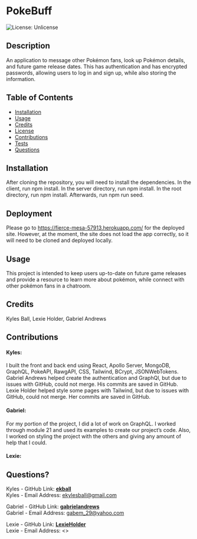 # PokeBuff

![License: Unlicense](https://img.shields.io/badge/license-Unlicense-blue.svg)   

## Description
An application to message other Pokémon fans, look up Pokémon details, and future game release dates. This has authentication and has encrypted passwords, allowing users to log in and sign up, while also storing the information.   

        
## Table of Contents
* [Installation](#install)
* [Usage](#usage)
* [Credits](#credits)
* [License](#license)
* [Contributions](#contributions)
* [Tests](#tests)
* [Questions](#questions)   

         
## <a name="install"> Installation </a>
After cloning the repository, you will need to install the dependencies. In the client, run npm install. In the server directory, run npm install. In the root directory, run npm install. Afterwards, run npm run seed.

## Deployment
Please go to https://fierce-mesa-57913.herokuapp.com/ for the deployed site. However, at the moment, the site does not load the app correctly, so it will need to be cloned and deployed locally.

    
## <a name="usage"> Usage </a>
This project is intended to keep users up-to-date on future game releases and provide a resource to learn more about pokémon, while connect with other pokémon fans in a chatroom.   
     
     
## <a name="credits"> Credits </a>
Kyles Ball, Lexie Holder, Gabriel Andrews   

## <a name="contributions"> Contributions </a>
#### Kyles: 
I built the front and back end using React, Apollo Server, MongoDB, GraphQL, PokeAPI, RawgAPI, CSS, Tailwind, BCrypt, JSONWebTokens. Gabriel Andrews helped create the authentication and GraphQl, but due to issues with GitHub, could not merge. His commits are saved in GitHub. Lexie Holder helped style some pages with Tailwind, but due to issues with GitHub, could not merge. Her commits are saved in GitHub.
#### Gabriel:
For my portion of the project, I did a lot of work on GraphQL. I worked through module 21 and used its examples to create our project’s code. Also, I worked on styling the project with the others and giving any amount of help that I could.

#### Lexie:


      
## <a name="questions"> Questions? </a>
Kyles - GitHub Link: **[ekball](https://github.com/ekball/)**   
Kyles - Email Address: <ekylesball@gmail.com>

Gabriel - GitHub Link: **[gabrielandrews](https://github.com/gabrielandrews/)**   
Gabriel - Email Address: <gabem_29@yahoo.com>

Lexie - GitHub Link: **[LexieHolder](https://github.com/LexieHolder/)**   
Lexie - Email Address: <>


